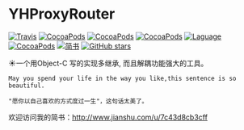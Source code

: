 # YHProxyRouter

[![Travis](https://img.shields.io/travis/yuhechuan/YHProxyRouter.svg)](https://travis-ci.org/yuhechuan/YHProxyRouter)
[![CocoaPods](https://img.shields.io/cocoapods/v/YHProxyRouter.svg)](http://cocoadocs.org/docsets/YHProxyRouter)
[![CocoaPods](https://img.shields.io/cocoapods/l/YHProxyRouter.svg)](https://raw.githubusercontent.com/iTofu/YHProxyRouter/master/LICENSE)
[![CocoaPods](https://img.shields.io/cocoapods/p/YHProxyRouter.svg)](http://cocoadocs.org/docsets/YHProxyRouter)
[![Laguage](https://img.shields.io/badge/language-ObjC%20%26%20Swift-orange.svg)](https://github.com/yuhechuan/YHProxyRouter)
[![CocoaPods](https://img.shields.io/cocoapods/dt/YHProxyRouter.svg)](https://cocoapods.org/pods/YHProxyRouter)
[![简书](https://img.shields.io/badge/blog-简书-brightgreen.svg)](http://www.jianshu.com/u/7c43d8cb3cff)
[![GitHub stars](https://img.shields.io/github/stars/iTofu/YHProxyRouter.svg?style=social&label=Star)](https://github.com/iTofu/YHProxyRouter)

☀️一个用Object-C 写的实现多继承, 而且解耦功能强大的工具。

```
May you spend your life in the way you like,this sentence is so beautiful.

"愿你以自己喜欢的方式度过一生"，这句话太美了。
```

欢迎访问我的简书：http://www.jianshu.com/u/7c43d8cb3cff

